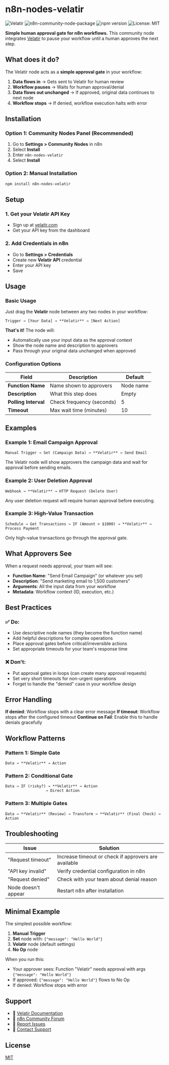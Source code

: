 # n8n-nodes-velatir

![Velatir](https://img.shields.io/badge/Velatir-Human--Approval--Gate-blue?style=flat-square)
![n8n-community-node-package](https://img.shields.io/badge/n8n-community--node-ff6d5a?style=flat-square)
![npm version](https://img.shields.io/npm/v/n8n-nodes-velatir?style=flat-square)
![License: MIT](https://img.shields.io/badge/License-MIT-yellow.svg?style=flat-square)

**Simple human approval gate for n8n workflows.** This community node integrates [Velatir](https://velatir.com) to pause your workflow until a human approves the next step.

## What does it do?

The Velatir node acts as a **simple approval gate** in your workflow:

1. **Data flows in** → Gets sent to Velatir for human review
2. **Workflow pauses** → Waits for human approval/denial  
3. **Data flows out unchanged** → If approved, original data continues to next node
4. **Workflow stops** → If denied, workflow execution halts with error

## Installation

### Option 1: Community Nodes Panel (Recommended)
1. Go to **Settings > Community Nodes** in n8n
2. Select **Install**
3. Enter `n8n-nodes-velatir`
4. Select **Install**

### Option 2: Manual Installation
```bash
npm install n8n-nodes-velatir
```

## Setup

### 1. Get your Velatir API Key
- Sign up at [velatir.com](https://velatir.com)
- Get your API key from the dashboard

### 2. Add Credentials in n8n
- Go to **Settings > Credentials**
- Create new **Velatir API** credential
- Enter your API key
- Save

## Usage

### Basic Usage
Just drag the **Velatir** node between any two nodes in your workflow:

```
Trigger → [Your Data] → **Velatir** → [Next Action]
```

**That's it!** The node will:
- Automatically use your input data as the approval context
- Show the node name and description to approvers
- Pass through your original data unchanged when approved

### Configuration Options

| Field | Description | Default |
|-------|-------------|---------|
| **Function Name** | Name shown to approvers | Node name |
| **Description** | What this step does | Empty |
| **Polling Interval** | Check frequency (seconds) | 5 |
| **Timeout** | Max wait time (minutes) | 10 |

## Examples

### Example 1: Email Campaign Approval
```
Manual Trigger → Set (Campaign Data) → **Velatir** → Send Email
```

The Velatir node will show approvers the campaign data and wait for approval before sending emails.

### Example 2: User Deletion Approval  
```
Webhook → **Velatir** → HTTP Request (Delete User)
```

Any user deletion request will require human approval before executing.

### Example 3: High-Value Transaction
```
Schedule → Get Transactions → IF (Amount > $1000) → **Velatir** → Process Payment
```

Only high-value transactions go through the approval gate.

## What Approvers See

When a request needs approval, your team will see:

- **Function Name**: "Send Email Campaign" (or whatever you set)
- **Description**: "Send marketing email to 1,500 customers" 
- **Arguments**: All the input data from your workflow
- **Metadata**: Workflow context (ID, execution, etc.)

## Best Practices

### ✅ Do:
- Use descriptive node names (they become the function name)
- Add helpful descriptions for complex operations
- Place approval gates before critical/irreversible actions
- Set appropriate timeouts for your team's response time

### ❌ Don't:
- Put approval gates in loops (can create many approval requests)
- Set very short timeouts for non-urgent operations
- Forget to handle the "denied" case in your workflow design

## Error Handling

**If denied**: Workflow stops with a clear error message
**If timeout**: Workflow stops after the configured timeout
**Continue on Fail**: Enable this to handle denials gracefully

## Workflow Patterns

### Pattern 1: Simple Gate
```
Data → **Velatir** → Action
```

### Pattern 2: Conditional Gate
```
Data → IF (risky?) → **Velatir** → Action
                  → Direct Action
```

### Pattern 3: Multiple Gates
```
Data → **Velatir** (Review) → Transform → **Velatir** (Final Check) → Action
```

## Troubleshooting

| Issue | Solution |
|-------|----------|
| "Request timeout" | Increase timeout or check if approvers are available |
| "API key invalid" | Verify credential configuration in n8n |
| "Request denied" | Check with your team about denial reason |
| Node doesn't appear | Restart n8n after installation |

## Minimal Example

The simplest possible workflow:

1. **Manual Trigger** 
2. **Set** node with: `{"message": "Hello World"}`
3. **Velatir** node (default settings)
4. **No Op** node

When you run this:
- Your approver sees: Function "Velatir" needs approval with args `{"message": "Hello World"}`
- If approved: `{"message": "Hello World"}` flows to No Op
- If denied: Workflow stops with error

## Support

- 📖 [Velatir Documentation](https://www.velatir.com/docs)
- 💬 [n8n Community Forum](https://community.n8n.io)
- 🐛 [Report Issues](https://github.com/velatir/n8n-nodes-velatir/issues)
- 📧 [Contact Support](mailto:hello@velatir.com)

## License

[MIT](LICENSE)